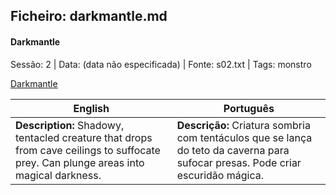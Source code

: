 ## Ficheiro: darkmantle.md

#### Darkmantle

Sessão: 2 | Data: (data não especificada) | Fonte: s02.txt | Tags: monstro

[Darkmantle](darkmantle.png)

| English | Português |
|---------|-----------|
| **Description:** Shadowy, tentacled creature that drops from cave ceilings to suffocate prey. Can plunge areas into magical darkness. | **Descrição:** Criatura sombria com tentáculos que se lança do teto da caverna para sufocar presas. Pode criar escuridão mágica. |



















